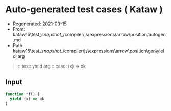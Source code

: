 # Auto-generated test cases ( Kataw )
- Regenerated: 2021-03-15
- From: kataw15\test\__snapshot__/compiler/js/expressions/arrow/position/autogen.md
- Path: kataw15\test\__snapshot__\compiler\js\expressions\arrow\position\gen\yield_arg
> :: test: yield arg
> :: case: (x) => ok
## Input

`````js
function *f() {
  yield (x) => ok
}
`````
